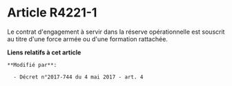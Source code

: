 # Article R4221-1

Le contrat d'engagement à servir dans la réserve opérationnelle est souscrit au titre d'une force armée ou d'une formation
rattachée.

**Liens relatifs à cet article**

	**Modifié par**:

	  - Décret n°2017-744 du 4 mai 2017 - art. 4
